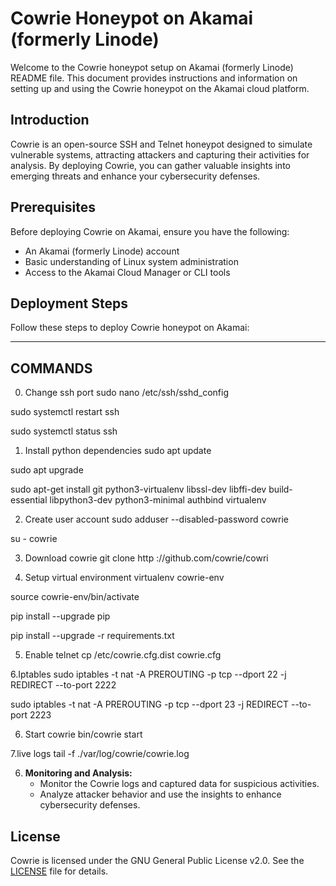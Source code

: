 # Cowrie Honeypot on Akamai (formerly Linode)

Welcome to the Cowrie honeypot setup on Akamai (formerly Linode) README file. This document provides instructions and information on setting up and using the Cowrie honeypot on the Akamai cloud platform.

## Introduction
Cowrie is an open-source SSH and Telnet honeypot designed to simulate vulnerable systems, attracting attackers and capturing their activities for analysis. By deploying Cowrie, you can gather valuable insights into emerging threats and enhance your cybersecurity defenses.

## Prerequisites
Before deploying Cowrie on Akamai, ensure you have the following:
- An Akamai (formerly Linode) account
- Basic understanding of Linux system administration
- Access to the Akamai Cloud Manager or CLI tools

## Deployment Steps
Follow these steps to deploy Cowrie honeypot on Akamai:

--------------------------------------------------------------
COMMANDS
--------------------------------------------------------------
0. Change ssh port
sudo nano /etc/ssh/sshd_config

sudo systemctl restart ssh

sudo systemctl status ssh

1. Install python dependencies
 sudo apt update

 sudo apt upgrade

sudo apt-get install git python3-virtualenv libssl-dev libffi-dev build-essential libpython3-dev python3-minimal authbind virtualenv

2. Create user account
sudo adduser --disabled-password cowrie

su - cowrie

3. Download cowrie
git clone http ://github.com/cowrie/cowri

4. Setup virtual environment
 virtualenv cowrie-env

 source cowrie-env/bin/activate

 pip install --upgrade pip

 pip install --upgrade -r requirements.txt

5. Enable telnet
 cp /etc/cowrie.cfg.dist cowrie.cfg

6.Iptables
sudo iptables -t nat -A PREROUTING -p tcp --dport 22 -j REDIRECT --to-port 2222

sudo iptables -t nat -A PREROUTING -p tcp --dport 23 -j REDIRECT --to-port 2223

6. Start cowrie
bin/cowrie start

7.live logs
tail -f ./var/log/cowrie/cowrie.log


6. **Monitoring and Analysis:**
   - Monitor the Cowrie logs and captured data for suspicious activities.
   - Analyze attacker behavior and use the insights to enhance cybersecurity defenses.

## License
Cowrie is licensed under the GNU General Public License v2.0. See the [LICENSE](https://github.com/cowrie/cowrie/blob/master/LICENSE) file for details.


